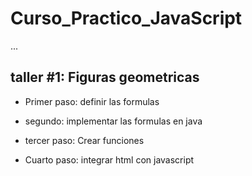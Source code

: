 # Curso_Practico_JavaScript
...

## taller #1: Figuras geometricas

- Primer paso: definir las formulas
- segundo: implementar las formulas en java

- tercer paso: Crear funciones

- Cuarto paso: integrar html con javascript 